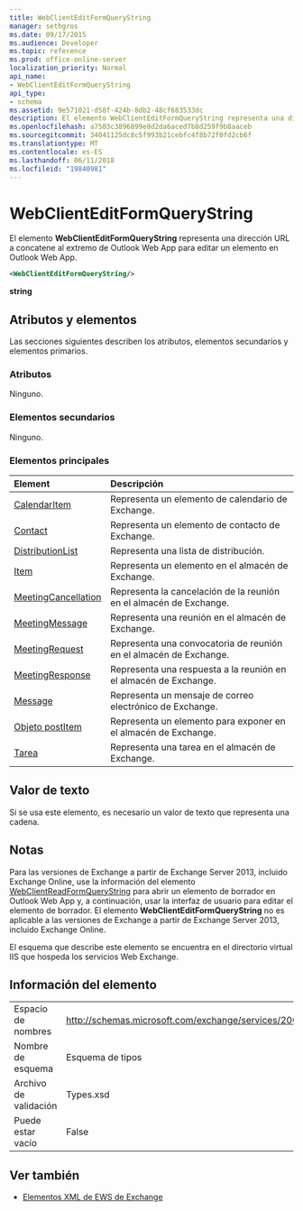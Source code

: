 ```yaml
---
title: WebClientEditFormQueryString
manager: sethgros
ms.date: 09/17/2015
ms.audience: Developer
ms.topic: reference
ms.prod: office-online-server
localization_priority: Normal
api_name:
- WebClientEditFormQueryString
api_type:
- schema
ms.assetid: 9e571021-d58f-424b-8db2-48cf683533dc
description: El elemento WebClientEditFormQueryString representa una dirección URL a concatene al extremo de Outlook Web App para editar un elemento en Outlook Web App.
ms.openlocfilehash: a7503c3896899e8d2da6aced7b8d259f9b8aaceb
ms.sourcegitcommit: 34041125dc8c5f993b21cebfc4f8b72f0fd2cb6f
ms.translationtype: MT
ms.contentlocale: es-ES
ms.lasthandoff: 06/11/2018
ms.locfileid: "19840981"
---
```

# <a name="webclienteditformquerystring"></a>WebClientEditFormQueryString

El elemento **WebClientEditFormQueryString** representa una dirección URL a concatene al extremo de Outlook Web App para editar un elemento en Outlook Web App. 
  
```XML
<WebClientEditFormQueryString/>
```

 **string**
## <a name="attributes-and-elements"></a>Atributos y elementos

Las secciones siguientes describen los atributos, elementos secundarios y elementos primarios.
  
### <a name="attributes"></a>Atributos

Ninguno.
  
### <a name="child-elements"></a>Elementos secundarios

Ninguno.
  
### <a name="parent-elements"></a>Elementos principales

|**Element**|**Descripción**|
|:-----|:-----|
|[CalendarItem](calendaritem.md) <br/> |Representa un elemento de calendario de Exchange.  <br/> |
|[Contact](contact.md) <br/> |Representa un elemento de contacto de Exchange.  <br/> |
|[DistributionList](distributionlist.md) <br/> |Representa una lista de distribución.  <br/> |
|[Item](item.md) <br/> |Representa un elemento en el almacén de Exchange.  <br/> |
|[MeetingCancellation](meetingcancellation.md) <br/> |Representa la cancelación de la reunión en el almacén de Exchange.  <br/> |
|[MeetingMessage](meetingmessage.md) <br/> |Representa una reunión en el almacén de Exchange.  <br/> |
|[MeetingRequest](meetingrequest.md) <br/> |Representa una convocatoria de reunión en el almacén de Exchange.  <br/> |
|[MeetingResponse](meetingresponse.md) <br/> |Representa una respuesta a la reunión en el almacén de Exchange.  <br/> |
|[Message](message-ex15websvcsotherref.md) <br/> |Representa un mensaje de correo electrónico de Exchange.  <br/> |
|[Objeto postItem](postitem.md) <br/> |Representa un elemento para exponer en el almacén de Exchange.  <br/> |
|[Tarea](task.md) <br/> |Representa una tarea en el almacén de Exchange.  <br/> |
   
## <a name="text-value"></a>Valor de texto

Si se usa este elemento, es necesario un valor de texto que representa una cadena.
  
## <a name="remarks"></a>Notas

Para las versiones de Exchange a partir de Exchange Server 2013, incluido Exchange Online, use la información del elemento [WebClientReadFormQueryString](webclientreadformquerystring.md) para abrir un elemento de borrador en Outlook Web App y, a continuación, usar la interfaz de usuario para editar el elemento de borrador. El elemento **WebClientEditFormQueryString** no es aplicable a las versiones de Exchange a partir de Exchange Server 2013, incluido Exchange Online. 
  
El esquema que describe este elemento se encuentra en el directorio virtual IIS que hospeda los servicios Web Exchange.
  
## <a name="element-information"></a>Información del elemento

|||
|:-----|:-----|
|Espacio de nombres  <br/> |http://schemas.microsoft.com/exchange/services/2006/types  <br/> |
|Nombre de esquema  <br/> |Esquema de tipos  <br/> |
|Archivo de validación  <br/> |Types.xsd  <br/> |
|Puede estar vacío  <br/> |False  <br/> |
   
## <a name="see-also"></a>Ver también



- [Elementos XML de EWS de Exchange](ews-xml-elements-in-exchange.md)

